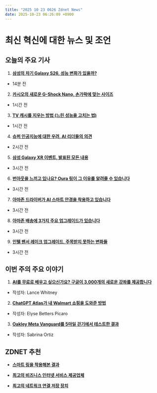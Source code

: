 ```yaml
---
title: "2025 10 23 0626 Zdnet News"
date: 2025-10-23 06:26:09 +0900
---
```


# 최신 혁신에 대한 뉴스 및 조언
## 오늘의 주요 기사 

1. **[삼성의 차기 Galaxy S26, 성능 변화가 있을까?](https://www.zdnet.com/article/samsungs-upcoming-galaxy-s26-may-get-its-biggest-performance-change-yet-for-better-or-worse/)**  
 * 14분 전 

2. **[카시오의 새로운 G-Shock Nano, 손가락에 맞는 사이즈](https://www.zdnet.com/article/casios-new-g-shock-nano-fits-on-your-finger-heres-how-and-when-you-can-buy-one/)**  
 * 1시간 전 

3. **[TV 캐시를 지우는 방법 (느린 성능을 고치는 법)](https://www.zdnet.com/home-and-office/home-entertainment/how-to-clear-your-tv-cache-and-fix-slow-performance-for-good/)**  
 * 1시간 전 

4. **[슈퍼 인공지능에 대한 우려, AI 리더들의 의견](https://www.zdnet.com/article/worried-about-superintelligence-so-are-these-ai-leaders-heres-why/)**  
 * 2시간 전 

5. **[삼성 Galaxy XR 이벤트, 발표된 모든 내용](https://www.zdnet.com/article/samsung-galaxy-xr-event-see-everything-that-was-announced/)**  
 * 3시간 전 

6. **[번아웃을 느끼고 있나요? Oura 링이 그 이유를 알려줄 수 있습니다](https://www.zdnet.com/article/feeling-burned-out-now-your-oura-ring-can-tell-you-more-about-why-heres-how/)**  
 * 3시간 전 

7. **[아마존 드라이버가 AI 스마트 안경을 착용하고 있습니다](https://www.zdnet.com/article/your-amazon-driver-is-wearing-ai-smart-glasses-now-heres-what-they-see/)**  
 * 3시간 전 

8. **[아마존 배송에 3가지 주요 업그레이드가 있습니다](https://www.zdnet.com/article/your-amazon-deliveries-are-getting-3-major-upgrades-this-fall-heres-whats-new/)**  
 * 3시간 전 

9. **[인텔 팬서 레이크 업그레이드, 주목받지 못하는 변화들](https://www.zdnet.com/article/the-most-exciting-intel-panther-lake-upgrades-for-windows-pcs-are-flying-under-the-radar/)**  
 * 3시간 전

## 이번 주의 주요 이야기 

1. **[AI를 무료로 배우고 싶으신가요? 구글이 3,000개의 새로운 강좌를 제공합니다](https://www.zdnet.com/article/want-to-upskill-in-ai-for-free-google-has-3000-new-courses-for-you-and-certificates-to-go-with-them/)**  
 * 작성자: Lance Whitney 

2. **[ChatGPT Atlas가 내 Walmart 쇼핑을 도와준 방법](https://www.zdnet.com/article/i-let-chatgpt-atlas-do-my-walmart-shopping-for-me-heres-how-the-ai-browser-agent-did/)**  
 * 작성자: Elyse Betters Picaro 

3. **[Oakley Meta Vanguard를 5마일 걷기에서 테스트한 결과](https://www.zdnet.com/article/i-tested-the-oakley-meta-vanguard-on-a-5-mile-walk-heres-how-it-beat-my-ray-bans/)**  
 * 작성자: Sabrina Ortiz

## ZDNET 추천 
- **[스마트 링을 착용해본 결과](https://www.zdnet.com/article/best-smart-ring/)**

- **[최고의 비즈니스 인터넷 서비스 제공업체](https://www.zdnet.com/home-and-office/networking/best-business-internet/)**  
- **[최고의 네트워크 연결 저장 장치](https://www.zdnet.com/article/best-network-attached-storage/)**